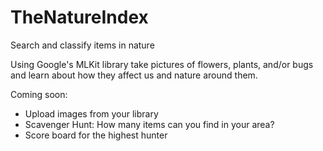 # TheNatureIndex
Search and classify items in nature

Using Google's MLKit library take pictures of flowers, plants, and/or bugs and learn about 
how they affect us and nature around them.

Coming soon: 
* Upload images from your library 
* Scavenger Hunt: How many items can you find in your area?
* Score board for the highest hunter